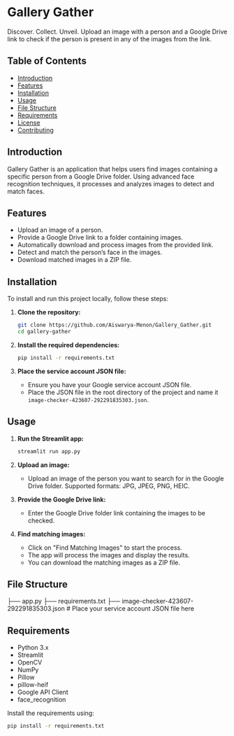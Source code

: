 # Gallery Gather

Discover. Collect. Unveil. Upload an image with a person and a Google Drive link to check if the person is present in any of the images from the link.

## Table of Contents

- [Introduction](#introduction)
- [Features](#features)
- [Installation](#installation)
- [Usage](#usage)
- [File Structure](#file-structure)
- [Requirements](#requirements)
- [License](#license)
- [Contributing](#contributing)

## Introduction

Gallery Gather is an application that helps users find images containing a specific person from a Google Drive folder. Using advanced face recognition techniques, it processes and analyzes images to detect and match faces.

## Features

- Upload an image of a person.
- Provide a Google Drive link to a folder containing images.
- Automatically download and process images from the provided link.
- Detect and match the person’s face in the images.
- Download matched images in a ZIP file.

## Installation

To install and run this project locally, follow these steps:

1. **Clone the repository:**
    ```sh
    git clone https://github.com/Aiswarya-Menon/Gallery_Gather.git
    cd gallery-gather
    ```

2. **Install the required dependencies:**
    ```sh
    pip install -r requirements.txt
    ```

3. **Place the service account JSON file:**
   - Ensure you have your Google service account JSON file.
   - Place the JSON file in the root directory of the project and name it `image-checker-423607-292291835303.json`.

## Usage

1. **Run the Streamlit app:**
    ```sh
    streamlit run app.py
    ```

2. **Upload an image:**
   - Upload an image of the person you want to search for in the Google Drive folder. Supported formats: JPG, JPEG, PNG, HEIC.

3. **Provide the Google Drive link:**
   - Enter the Google Drive folder link containing the images to be checked.

4. **Find matching images:**
   - Click on "Find Matching Images" to start the process.
   - The app will process the images and display the results.
   - You can download the matching images as a ZIP file.

## File Structure
├── app.py
├── requirements.txt
├── image-checker-423607-292291835303.json # Place your service account JSON file here


## Requirements

- Python 3.x
- Streamlit
- OpenCV
- NumPy
- Pillow
- pillow-heif
- Google API Client
- face_recognition

Install the requirements using:
```sh
pip install -r requirements.txt

